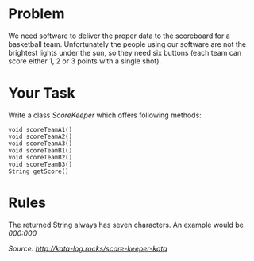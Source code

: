 # Problem

We need software to deliver the proper data to the scoreboard for a basketball team. Unfortunately the people using our software are not the brightest lights under the sun, so they need six buttons (each team can score either 1, 2 or 3 points with a single shot).

# Your Task

Write a class *ScoreKeeper* which offers following methods:

	void scoreTeamA1()
	void scoreTeamA2()
	void scoreTeamA3()
	void scoreTeamB1()
	void scoreTeamB2()
	void scoreTeamB3()
	String getScore()

# Rules

The returned String always has seven characters. An example would be *000:000*


_Source: http://kata-log.rocks/score-keeper-kata_
